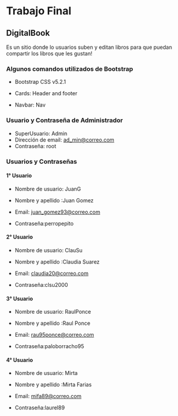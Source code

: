# Trabajo Final

## DigitalBook
<p>
  Es un sitio donde lo usuarios suben y editan libros para que puedan compartir los libros que les gustan!
</p>

### Algunos comandos utilizados de Bootstrap

- Bootstrap CSS v5.2.1

- Cards: Header and footer

- Navbar: Nav


### Usuario y Contraseña de Administrador
  
- SuperUsuario: Admin
- Dirección de email: ad_min@correo.com
- Contraseña: root

### Usuarios y Contraseñas


#### 1° Usuario
  
- Nombre de usuario: JuanG

- Nombre y apellido :Juan Gomez

- Email: juan_gomez93@correo.com

- Contraseña:perropepito

#### 2° Usuario

- Nombre de usuario: ClauSu

- Nombre y apellido :Claudia Suarez

- Email: claudia20@correo.com

- Contraseña:clsu2000

#### 3° Usuario

- Nombre de usuario: RaulPonce

- Nombre y apellido :Raul Ponce

- Email: rau95ponce@correo.com

- Contraseña:paloborracho95

#### 4° Usuario

- Nombre de usuario: Mirta

- Nombre y apellido :Mirta Farias

- Email: mifa89@correo.com

- Contraseña:laurel89
